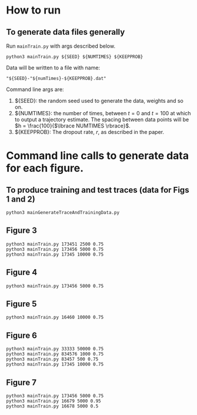 # How to run


## To generate data files generally

Run ```mainTrain.py``` with args described below.

```
python3 mainTrain.py ${SEED} ${NUMTIMES} ${KEEPPROB}
```

Data will be written to a file with name:
```
"${SEED}-"${numTimes}-${KEEPPROB}.dat"
```

Command line args are:
1. ${SEED}: the random seed used to generate the data, weights and so on.
2. ${NUMTIMES}: the number of times, between $t=0$ and $t=100$ at which to output a trajectory estimate. The spacing between data points will be $h = \frac{100}{$\lbrace NUMTIMES \rbrace}$.
3. ${KEEPPROB}: The dropout rate, $r$, as described in the paper.


# Command line calls to generate data for each figure.

## To produce training and test traces (data for Figs 1 and 2)

```
python3 mainGenerateTraceAndTrainingData.py
```

## Figure 3

```
python3 mainTrain.py 173451 2500 0.75
python3 mainTrain.py 173456 5000 0.75
python3 mainTrain.py 17345 10000 0.75
```


## Figure 4

```
python3 mainTrain.py 173456 5000 0.75
```


## Figure 5

```
python3 mainTrain.py 16460 10000 0.75
```


## Figure 6

```
python3 mainTrain.py 33333 50000 0.75
python3 mainTrain.py 834576 1000 0.75
python3 mainTrain.py 83457 500 0.75
python3 mainTrain.py 17345 10000 0.75

```




## Figure 7

```
python3 mainTrain.py 173456 5000 0.75
python3 mainTrain.py 16679 5000 0.95
python3 mainTrain.py 16678 5000 0.5
```
